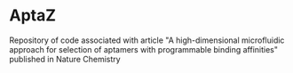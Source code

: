 # AptaZ
Repository of code associated with article "A high-dimensional microfluidic approach for
selection of aptamers with programmable binding affinities" published in Nature Chemistry
